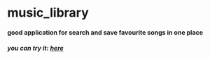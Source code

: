 # music_library


<h4>good application for search and save favourite songs in one place</h4>

<h5>you can try it: <a href="http://188.166.28.39:5000/">here</a></h5>
